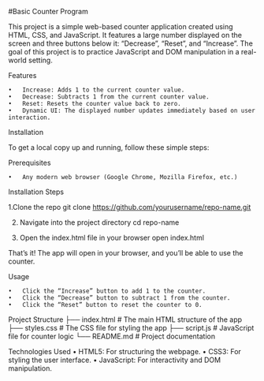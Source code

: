 #Basic Counter Program

This project is a simple web-based counter application created using HTML, CSS, and JavaScript. It features a large number displayed on the screen and three buttons below it: “Decrease”, “Reset”, and “Increase”. The goal of this project is to practice JavaScript and DOM manipulation in a real-world setting.

Features

	•	Increase: Adds 1 to the current counter value.
	•	Decrease: Subtracts 1 from the current counter value.
	•	Reset: Resets the counter value back to zero.
	•	Dynamic UI: The displayed number updates immediately based on user interaction.


Installation

To get a local copy up and running, follow these simple steps:

Prerequisites

	•	Any modern web browser (Google Chrome, Mozilla Firefox, etc.)


Installation Steps

  1.Clone the repo
      git clone https://github.com/yourusername/repo-name.git

  2.	Navigate into the project directory
       cd repo-name
  
  3.	Open the index.html file in your browser
       open index.html

That’s it! The app will open in your browser, and you’ll be able to use the counter.


Usage

	•	Click the “Increase” button to add 1 to the counter.
	•	Click the “Decrease” button to subtract 1 from the counter.
	•	Click the “Reset” button to reset the counter to 0.

 Project Structure
  ├── index.html        # The main HTML structure of the app
  ├── styles.css        # The CSS file for styling the app
  ├── script.js         # JavaScript file for counter logic
  └── README.md         # Project documentation

Technologies Used
  •	HTML5: For structuring the webpage.
	•	CSS3: For styling the user interface.
	•	JavaScript: For interactivity and DOM manipulation.




